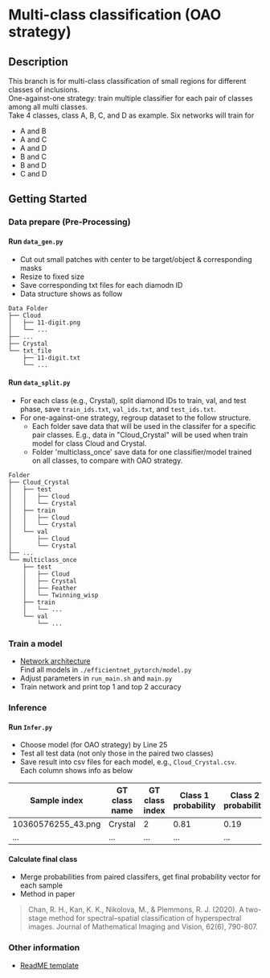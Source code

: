 # Multi-class classification (OAO strategy)

## Description
This branch is for multi-class classification of small regions for different classes of inclusions.  
One-against-one strategy: train multiple classifier for each pair of classes among all multi classes.  
Take 4 classes, class A, B, C, and D as example. Six networks will train for 
* A and B
* A and C
* A and D
* B and C
* B and D
* C and D



## Getting Started
### Data prepare (Pre-Processing)  
#### Run `data_gen.py` 
* Cut out small patches with center to be target/object & corresponding masks 
* Resize to fixed size  
* Save corresponding txt files for each diamodn ID
* Data structure shows as follow
```
Data Folder
├── Cloud
│   ├── 11-digit.png
│   └── ...
├── ...
├── Crystal
└── txt_file
    ├── 11-digit.txt
    └── ...
```

#### Run `data_split.py`
* For each class (e.g., Crystal), split diamond IDs to train, val, and test phase, save `train_ids.txt`, `val_ids.txt`, and `test_ids.txt`.
* For one-against-one strategy, regroup dataset to the follow structure. 
    * Each folder save data that will be used in the classifer for a specific pair classes. E.g., data in "Cloud_Crystal" will be used when train model for class Cloud and Crystal.
    * Folder 'multiclass_once' save data for one classifier/model trained on all classes, to compare with OAO strategy.
```
Folder
├── Cloud_Crystal
│   ├── test
│   │   ├── Cloud
│   │   └── Crystal
│   ├── train
│   │   ├── Cloud
│   │   └── Crystal
│   └── val
│       ├── Cloud
│       └── Crystal
├── ...
└── multiclass_once
    ├── test
    │   ├── Cloud
    │   ├── Crystal
    │   ├── Feather
    │   └── Twinning_wisp
    ├── train
    │   └── ...
    └── val
        └── ...
```

### Train a model
* [Network architecture](https://github.com/lukemelas/EfficientNet-PyTorch)  
Find all models in `./efficientnet_pytorch/model.py`
* Adjust parameters in `run_main.sh` and `main.py`
* Train network and print top 1 and top 2 accuracy


### Inference
#### Run `Infer.py`
* Choose model (for OAO strategy) by Line 25
* Test all test data (not only those in the paired two classes)
* Save result into csv files for each model, e.g., `Cloud_Crystal.csv`.  
Each column shows info as below

| Sample index | GT class name | GT class index | Class 1 probability | Class 2 probability |
| --- | ----- | -------- | ------------------- | ------------------- |
| 10360576255_43.png | Crystal | 2 | 0.81 | 0.19 |
| ... | ... | ... | ... | ... |

#### Calculate final class
* Merge probabilities from paired classifers, get final probability vector for each sample
* Method in paper
> Chan, R. H., Kan, K. K., Nikolova, M., & Plemmons, R. J. (2020). A two-stage method for spectral–spatial classification of hyperspectral images. Journal of Mathematical Imaging and Vision, 62(6), 790-807. 


### Other information
* [ReadME template](https://gist.github.com/DomPizzie/7a5ff55ffa9081f2de27c315f5018afc)
